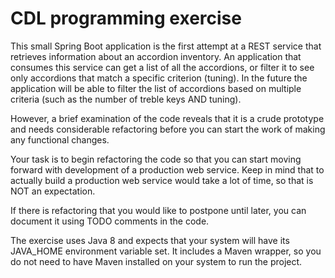 # CDL programming exercise

This small Spring Boot application is the first attempt at a REST service that retrieves information about an accordion inventory. 
An application that consumes this service can get a list of all the accordions, or filter it to see only accordions that match a specific criterion (tuning).
In the future the application will be able to filter the list of accordions based on multiple criteria (such as the number of treble keys AND tuning).

However, a brief examination of the code reveals that it is a crude prototype and needs considerable refactoring before you can start the work of making any functional changes.

Your task is to begin refactoring the code so that you can start moving forward with development of a production web service. Keep in mind that to actually build 
a production web service would take a lot of time, so that is NOT an expectation.

If there is refactoring that you would like to postpone until later, you can document it using TODO comments in the code.

The exercise uses Java 8 and expects that your system will have its JAVA_HOME environment variable set. It includes a Maven wrapper, 
so you do not need to have Maven installed on your system to run the project.

